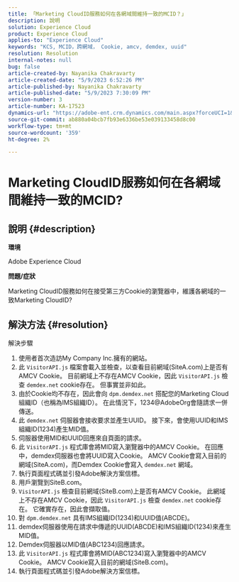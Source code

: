 ```yaml
---
title: 「Marketing CloudID服務如何在各網域間維持一致的MCID？」
description: 說明
solution: Experience Cloud
product: Experience Cloud
applies-to: "Experience Cloud"
keywords: "KCS, MCID，跨網域， Cookie, amcv, demdex, uuid"
resolution: Resolution
internal-notes: null
bug: false
article-created-by: Nayanika Chakravarty
article-created-date: "5/9/2023 6:52:26 PM"
article-published-by: Nayanika Chakravarty
article-published-date: "5/9/2023 7:30:09 PM"
version-number: 3
article-number: KA-17523
dynamics-url: "https://adobe-ent.crm.dynamics.com/main.aspx?forceUCI=1&pagetype=entityrecord&etn=knowledgearticle&id=7a18a2a2-9aee-ed11-8849-6045bd006704"
source-git-commit: ab880a04bcb7fb93e6336be53e039133458d8c00
workflow-type: tm+mt
source-wordcount: '359'
ht-degree: 2%

---
```


# Marketing CloudID服務如何在各網域間維持一致的MCID?

## 說明 {#description}


<b>環境</b>

Adobe Experience Cloud

<b>問題/症狀</b>

Marketing CloudID服務如何在接受第三方Cookie的瀏覽器中，維護各網域的一致Marketing CloudID?


## 解決方法 {#resolution}

解決步驟<br>
1. 使用者首次造訪My Company Inc.擁有的網站。
2. 此 `VisitorAPI.js` 檔案會載入並檢查，以查看目前網域(SiteA.com)上是否有AMCV Cookie。 目前網域上不存在AMCV Cookie，因此 `VisitorAPI.js` 檢查 `demdex.net` cookie存在。 但事實並非如此。
3. 由於Cookie均不存在，因此會向 `dpm.demdex.net` 搭配您的Marketing Cloud組織ID（也稱為IMS組織ID）。 在此情況下，1234@AdobeOrg會隨請求一併傳送。
4. 此 `demdex.net` 伺服器會接收要求並產生UUID。 接下來，會使用UUID和IMS組織ID(1234)產生MID值。
5. 伺服器使用MID和UUID回應來自頁面的請求。
6. 此 `VisitorAPI.js` 程式庫會將MID寫入瀏覽器中的AMCV Cookie。 在回應中，demdex伺服器也會將UUID寫入Cookie。 AMCV Cookie會寫入目前的網域(SiteA.com)，而Demdex Cookie會寫入 `demdex.net` 網域。
7. 執行頁面程式碼並引發Adobe解決方案信標。
8. 用戶瀏覽到SiteB.com。
9. `VisitorAPI.js` 檢查目前網域(SiteB.com)上是否有AMCV Cookie。 此網域上不存在AMCV Cookie，因此 `VisitorAPI.js` 檢查 `demdex.net` cookie存在。 它確實存在，因此會擷取值。
10. 對 `dpm.demdex.net` 具有IMS組織ID(1234)和UUID值(ABCDE)。
11. demdex伺服器使用在請求中傳遞的UUID(ABCDE)和IMS組織ID(1234)來產生MID值。
12. Demdex伺服器以MID值(ABC1234)回應請求。
13. 此 `VisitorAPI.js` 程式庫會將MID(ABC1234)寫入瀏覽器中的AMCV Cookie。 AMCV Cookie寫入目前的網域(SiteB.com)。
14. 執行頁面程式碼並引發Adobe解決方案信標。

